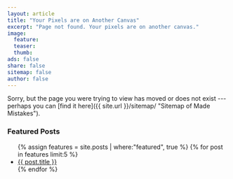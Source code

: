 ```yaml
---
layout: article
title: "Your Pixels are on Another Canvas"
excerpt: "Page not found. Your pixels are on another canvas."
image:
  feature:
  teaser:
  thumb:
ads: false
share: false
sitemap: false
author: false
---
```


Sorry, but the page you were trying to view has moved or does not exist --- perhaps you can [find it here]({{ site.url }}/sitemap/ "Sitemap of Made Mistakes").

### Featured Posts

<ul>
{% assign features = site.posts | where:"featured", true %}
{% for post in features limit:5 %}
  <li><a href="{{ site.url }}{{ post.url }}">{{ post.title }}</a></li>
{% endfor %}
</ul>

<script type="text/javascript">
  var GOOG_FIXURL_LANG = 'en';
  var GOOG_FIXURL_SITE = 'https://mademistakes.com'
</script>
<script type="text/javascript" src="https://linkhelp.clients.google.com/tbproxy/lh/wm/fixurl.js"></script>
